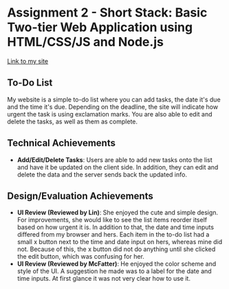Assignment 2 - Short Stack: Basic Two-tier Web Application using HTML/CSS/JS and Node.js  
===
[Link to my site](https://a2-evelyntrvn.glitch.me/)

## To-Do List
My website is a simple to-do list where you can add tasks, the date it's due and the time it's due. Depending on the deadline, the site will indicate how urgent the task is using exclamation marks. You are also able to edit and delete the tasks, as well as them as complete.

## Technical Achievements
- **Add/Edit/Delete Tasks**: Users are able to add new tasks onto the list and have it be updated on the client side. In addition, they can edit and delete the data and the server sends back the updated info.

## Design/Evaluation Achievements
- **UI Review (Reviewed by Lin)**: She enjoyed the cute and simple design. For improvements, she would like to see the list items reorder itself based on how urgent it is. In addition to that, the date and time inputs differed from my browser and hers. Each item in the to-do list had a small x button next to the time and date input on hers, whereas mine did not. Because of this, the x button did not do anything until she clicked the edit button, which was confusing for her.
- **UI Review (Reviewed by McFatter)**: He enjoyed the color scheme and style of the UI. A suggestion he made was to a label for the date and time inputs. At first glance it was not very clear how to use it.
